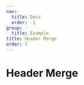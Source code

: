 ```yaml
---
nav:
  title: Docs
  order: -1
group:
  title: Example
title: Header Merge
order: 7
---
```


# Header Merge

<code src="../../../src/header-merge.tsx" title="Header Merge" desc="You can customize the merge column header information" />
